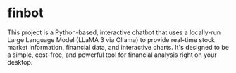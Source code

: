 # finbot
This project is a Python-based, interactive chatbot that uses a locally-run Large Language Model (LLaMA 3 via Ollama) to provide real-time stock market information, financial data, and interactive charts. It's designed to be a simple, cost-free, and powerful tool for financial analysis right on your desktop.
